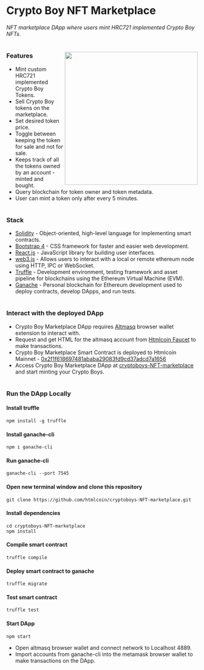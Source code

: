 # Crypto Boy NFT Marketplace
<i>NFT marketplace DApp where users mint HRC721 implemented Crypto Boy NFTs.</i>
#
<img align="right" width="350" src="./image.png"></img>
### Features
- Mint custom HRC721 implemented Crypto Boy Tokens.
- Sell Crypto Boy tokens on the marketplace.
- Set desired token price.
- Toggle between keeping the token for sale and not for sale.
- Keeps track of all the tokens owned by an account - minted and bought.
- Query blockchain for token owner and token metadata.
- User can mint a token only after every 5 minutes.
#
### Stack
- [Solidity](https://docs.soliditylang.org/en/v0.7.6/) - Object-oriented, high-level language for implementing smart contracts.
- [Bootstrap 4](https://getbootstrap.com/) - CSS framework for faster and easier web development.
- [React.js](https://reactjs.org/) - JavaScript library for building user interfaces.
- [web3.js](https://web3js.readthedocs.io/en/v1.3.4/) - Allows users to interact with a local or remote ethereum node using HTTP, IPC or WebSocket.
- [Truffle](https://www.trufflesuite.com/truffle) - Development environment, testing framework and asset pipeline for blockchains using the Ethereum Virtual Machine (EVM).
- [Ganache](https://www.trufflesuite.com/ganache) - Personal blockchain for Ethereum development used to deploy contracts, develop DApps, and run tests.
#
### Interact with the deployed DApp
- Crypto Boy Marketplace DApp requires [Altmasq](https://github.com/HTMLCOIN/metamask-extension/releases/) browser wallet extension to interact with.
- Request and get HTML for the altmasq account from [Htmlcoin Faucet](https://gruvin.me/htmlcoin) to make transactions.
- Crypto Boy Marketplace Smart Contract is deployed to Htmlcoin Mainnet - [0x2f1f618697481ababa29083fd9cd37adcd7a1656](https://explorer.htmlcoin.com/address/0x2f1f618697481ababa29083fd9cd37adcd7a1656)
- Access Crypto Boy Marketplace DApp at [cryptoboys-NFT-marketplace](https://janus.htmlcoin.dev/cryptoboys/) and start minting your Crypto Boys.
#
### Run the DApp Locally
#### Install truffle
```
npm install -g truffle
```
#### Install ganache-cli
```
npm i ganache-cli
```
#### Run ganache-cli
```
ganache-cli --port 7545
```
#### Open new terminal window and clone this repository
```
git clone https://github.com/htmlcoin/cryptoboys-NFT-marketplace.git
```
#### Install dependencies
```
cd cryptoboys-NFT-marketplace
npm install
```
#### Compile smart contract
```
truffle compile
```
#### Deploy smart contract to ganache
```
truffle migrate
```
#### Test smart contract
```
truffle test
```
#### Start DApp
```
npm start
```
- Open altmasq browser wallet and connect network to Localhost 4889.
- Import accounts from ganache-cli into the metamask browser wallet to make transactions on the DApp.
